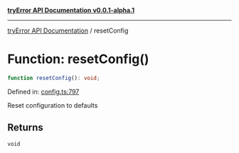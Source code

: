[**tryError API Documentation v0.0.1-alpha.1**](../index.md)

---

[tryError API Documentation](../index.md) / resetConfig

# Function: resetConfig()

```ts
function resetConfig(): void;
```

Defined in: [config.ts:797](https://github.com/oconnorjohnson/try-error/blob/e3ae0308069a4fba073f4543d527ad76373db795/src/config.ts#L797)

Reset configuration to defaults

## Returns

`void`
